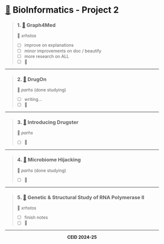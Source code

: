 # [📝](https://docs.google.com/document/d/1dM_xovtfjMLipwHmiH1NNwBCSVjP2y7eumZDPm2qLXM/edit?tab=t.0) BioInformatics - Project 2


> ### **1️. [📄](https://github.com/xrhstosdim1/ceid_bioInformatics/blob/main/Project%202/Papers/1.%20Graph4Med%20a%20web%20application%20and%20a%20graph%20database%20for%20visualizing%20and%20analyzing%20medical%20databases.pdf) Graph4Med**  
> 👤 _xrhstos_
> - [ ] improve on explanations
> - [ ] minor improvements on doc / beautify
> - [ ] more research on ALL
> - [ ] 🤔
<hr>

>### **2. [📄](https://github.com/xrhstosdim1/ceid_bioInformatics/blob/main/Project%202/Papers/2.%20DrugOn%20a%20fully%20integrated%20pharmacophore%20modeling%20and%20structure%20optimization%20toolkit.pdf) DrugOn**  
> 👤 _parhs_  (done studying)
> - [ ] writing...
> - [ ] 🤔
<hr>

>### **3️. [📄](https://github.com/xrhstosdim1/ceid_bioInformatics/blob/main/Project%202/Papers/3.%20Introducing%20Drugster%3B%20a%20comprehensive%20and%20fully%20integrated%20drug%20design%2C%20lead%20and%20structure%20optimization%20toolkit.pdf) Introducing Drugster**  
> 👤 _parhs_  
> - [ ] 🤔
<hr>

>### **4️. [📄](https://github.com/xrhstosdim1/ceid_bioInformatics/blob/main/Project%202/Papers/4.%20Microbiome%20Hijacking%20Towards%20an%20Integrative%20Pest%20Management%20Pipeline.pdf) Microbiome Hijacking**  
> 👤 _parhs_   (done studying)
> - [ ] 🤔
<hr>

>### **5️. [📄](https://github.com/xrhstosdim1/ceid_bioInformatics/blob/main/Project%202/Papers/5.%20Genetic%20and%20structural%20study%20of%20DNA-directed%20RNA%20polymerase%20II%20of%20Trypanosoma%20brucei%2C%20towards%20the%20designing%20of%20novel%20antiparasitic%20agents.pdf) Genetic & Structural Study of RNA Polymerase II**  
> 👤 _xrhstos_
> - [ ] finish notes
> - [ ] 🤔 

<hr>

<p align="center"><b>CEID 2024-25</b></p>
